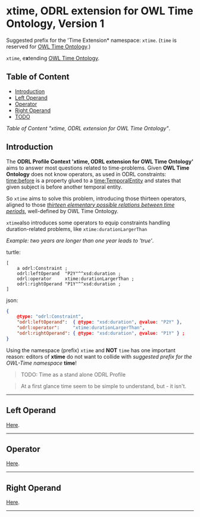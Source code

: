 # xtime, ODRL extension for OWL Time Ontology, Version 1

Suggested prefix for the 'Time Extension* namespace: `xtime`. (`time` is reserved for [OWL Time Ontology](https://www.w3.org/TR/owl-time/).)

`xtime`, e**x**tending [OWL Time Ontology](https://www.w3.org/TR/owl-time/).

## Table of Content

- [Introduction](#introduction)
- [Left Operand](#left-operand)
- [Operator](#operator)
- [Right Operand](#right-operand)
- [TODO](./TODO.md)

*Table of Content "xtime, ODRL extension for OWL Time Ontology"*.

## Introduction

The **ODRL Profile Context 'xtime, ODRL extension for OWL Time Ontology'** aims to answer most questions related to time-problems.
Given **OWL Time Ontology** does not know operators, as used in ODRL constraints:
[time:before](https://www.w3.org/TR/owl-time/#time:before) is a property glued to a [time:TemporalEntity](https://www.w3.org/TR/owl-time/#time:TemporalEntity) and states that given subject is before another temporal entity.

So `xtime` aims to solve this problem, introducing those thirteen operators, aligned to those [*thirteen elementary
possible relations between time periods*](https://www.w3.org/TR/owl-time/#topology), well-defined by OWL Time Ontology.

`xtime`also introduces some operators to equip constraints handling duration-related problems, like `xtime:durationLargerThan`

*Example: two years are longer than one year leads to 'true'*.

turtle:

```turtle
[
    a odrl:Constraint ;
    odrl:leftOperand  "P2Y"^^xsd:duration ;
    odrl:operator     xtime:durationLargerThan ;
    odrl:rightOperand "P1Y"^^xsd:duration ;
]
```

json:

```json
{
    @type: "odrl:Constraint",
    "odrl:leftOperand":  { @type: "xsd:duration", @value: "P2Y" },
    "odrl:operator":     "xtime:durationLargerThan",
    "odrl:rightOperand": { @type: "xsd:duration", @value: "P1Y" } ;
}
```

Using the namespace (prefix) `xtime` and **NOT** `time` has one important reason: editors of **xtime**
do not want to collide with *suggested prefix for the OWL-Time namespace* **time**!

> TODO: Time as a stand alone ODRL Profile

> At a first glance time seem to be simple to understand, but - it isn't.

---

## Left Operand

[Here](./leftOperand/README.md).

---

## Operator

[Here](./operator/README.md).

---

## Right Operand

[Here](./rightOperand/README.md).

---